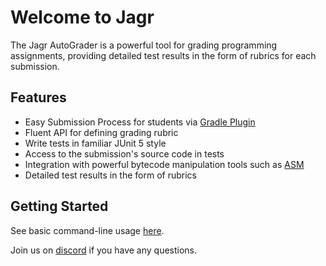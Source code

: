 # Welcome to Jagr

The Jagr AutoGrader is a powerful tool for grading programming assignments,
providing detailed test results in the form of rubrics for each submission.

## Features

- Easy Submission Process for students via [Gradle Plugin](development/getting-started/gradle-setup)
- Fluent API for defining grading rubric
- Write tests in familiar JUnit 5 style
- Access to the submission's source code in tests
- Integration with powerful bytecode manipulation tools such as [ASM](https://asm.ow2.io/)
- Detailed test results in the form of rubrics


## Getting Started

See basic command-line usage [here](usage/command-line/basics.md).

Join us on [discord](https://discord.gg/Ag9zdX5ARt) if you have any questions.
